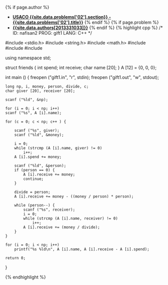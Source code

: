 <a name="2013331033.02"></a>

{% if page.author %}
- **[USACO {{site.data.problems['02'].section}} - {{site.data.problems['02'].title}}]({{site.baseurl}}/problem/02)**
{% endif %}
{% if page.problem %}
- **[{{site.data.authors[2013331033]}}]({{site.baseurl}}/author/2013331033)**
{% endif %}
{% highlight cpp %}
/*
ID: nafisan2
PROG: gift1
LANG: C++
*/

#include <stdio.h>
#include <string.h>
#include <math.h>
#include <string>
#include <algorithm>
#include <iostream>

using namespace std;


struct friends {
    int spend;
    int receive;
    char name [20];
} A [12] = {0, 0, 0};

int main ()
{
    freopen ("gift1.in", "r", stdin);
    freopen ("gift1.out", "w", stdout);

    long np, i, money, person, divide, c;
    char giver [20], receiver [20];

    scanf ("%ld", &np);

    for (i = 0; i < np; i++)
    scanf ("%s", A [i].name);

    for (c = 0; c < np; c++ ) {

        scanf ("%s", giver);
        scanf ("%ld", &money);

        i = 0;
        while (strcmp (A [i].name, giver) != 0)
            i++;
        A [i].spend += money;

        scanf ("%ld", &person);
        if (person == 0) {
            A [i].receive += money;
            continue;
        }

        divide = person;
        A [i].receive += money - ((money / person) * person);

        while (person--) {
            scanf ("%s", receiver);
            i = 0;
            while (strcmp (A [i].name, receiver) != 0)
                i++;
            A [i].receive += (money / divide);
        }
    }

    for (i = 0; i < np; i++)
        printf("%s %ld\n", A [i].name, A [i].receive - A [i].spend);

    return 0;
}

{% endhighlight %}